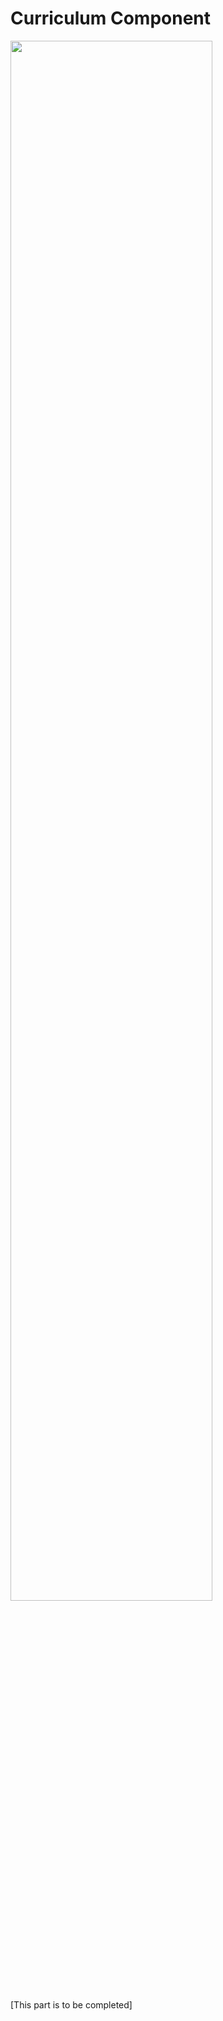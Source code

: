 # Curriculum Component

<a href = "./image/course_1.png" >
    <img width="180px" style="width: 80%" bor src="./image/component_1.png">
</a>

[This part is to be completed]